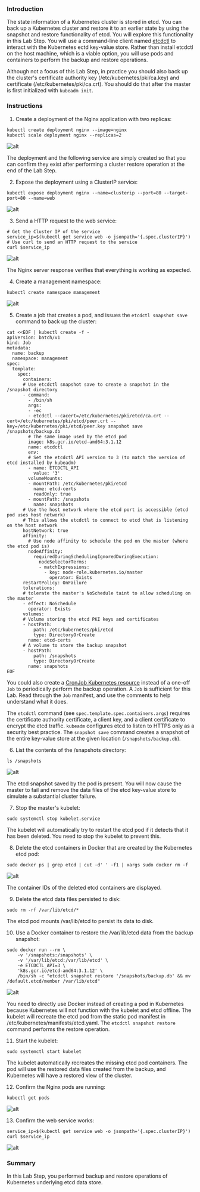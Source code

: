 ### Introduction

The state information of a Kubernetes cluster is stored in etcd. You can back up a Kubernetes cluster and restore it to an earlier state by using the snapshot and restore functionality of etcd. You will explore this functionality in this Lab Step. You will use a command-line client named  [etcdctl](https://github.com/coreos/etcd/tree/master/etcdctl) to interact with the Kubernetes ectd key-value store. Rather than install etcdctl on the host machine, which is a viable option, you will use pods and containers to perform the backup and restore operations.

Although not a focus of this Lab Step, in practice you should also back up the cluster's certificate authority key (/etc/kubernetes/pki/ca.key) and certificate (/etc/kubernetes/pki/ca.crt). You should do that after the master is first initialized with  `kubeadm init`.

### Instructions

1. Create a deployment of the Nginx application with two replicas:

```
kubectl create deployment nginx --image=nginx  
kubectl scale deployment nginx --replicas=2
```

![alt](https://assets.cloudacademy.com/bakery/media/uploads/blobid0-e0a382db-6612-4507-8b1c-5cb4bb324b4f.png)

The deployment and the following service are simply created so that you can confirm they exist after performing a cluster restore operation at the end of the Lab Step.

2. Expose the deployment using a ClusterIP service:

```
kubectl expose deployment nginx --name=clusterip --port=80 --target-port=80 --name=web
```

![alt](https://assets.cloudacademy.com/bakery/media/uploads/blobid1-b4d48a8c-03fd-44d7-8e9c-2b3e7f4a6993.png)

3. Send a HTTP request to the web service:

```
# Get the Cluster IP of the service  
service_ip=$(kubectl get service web -o jsonpath='{.spec.clusterIP}')  
# Use curl to send an HTTP request to the service  
curl $service_ip
```

![alt](https://assets.cloudacademy.com/bakery/media/uploads/blobid2-cfdb9c2e-20a8-4200-8971-d863d1b8a271.png)

The Nginx server response verifies that everything is working as expected.

4. Create a management namespace:
```
kubectl create namespace management 
```
![alt](https://assets.cloudacademy.com/bakery/media/uploads/blobid0-4ebd6a09-952e-4eec-858b-38bcca5cba01.png)

5. Create a job that creates a pod, and issues the  `etcdctl snapshot save`  command to back up the cluster:

```
cat <<EOF | kubectl create -f -  
apiVersion: batch/v1  
kind: Job  
metadata:  
  name: backup  
  namespace: management  
spec:  
  template:  
    spec:  
      containers:  
      # Use etcdctl snapshot save to create a snapshot in the /snapshot directory   
      - command:  
        - /bin/sh   
        args:  
        - -ec  
        - etcdctl --cacert=/etc/kubernetes/pki/etcd/ca.crt --cert=/etc/kubernetes/pki/etcd/peer.crt --key=/etc/kubernetes/pki/etcd/peer.key snapshot save /snapshots/backup.db  
        # The same image used by the etcd pod  
        image: k8s.gcr.io/etcd-amd64:3.1.12  
        name: etcdctl  
        env:  
        # Set the etcdctl API version to 3 (to match the version of etcd installed by kubeadm)  
        - name: ETCDCTL_API  
          value: '3'  
        volumeMounts:  
        - mountPath: /etc/kubernetes/pki/etcd  
          name: etcd-certs  
          readOnly: true  
        - mountPath: /snapshots  
          name: snapshots  
      # Use the host network where the etcd port is accessible (etcd pod uses host network)  
      # This allows the etcdctl to connect to etcd that is listening on the host network  
      hostNetwork: true  
      affinity:  
        # Use node affinity to schedule the pod on the master (where the etcd pod is)  
        nodeAffinity:  
          requiredDuringSchedulingIgnoredDuringExecution:  
            nodeSelectorTerms:  
            - matchExpressions:  
              - key: node-role.kubernetes.io/master  
                operator: Exists  
      restartPolicy: OnFailure  
      tolerations:  
      # tolerate the master's NoSchedule taint to allow scheduling on the master  
      - effect: NoSchedule  
        operator: Exists  
      volumes:  
      # Volume storing the etcd PKI keys and certificates  
      - hostPath:  
          path: /etc/kubernetes/pki/etcd  
          type: DirectoryOrCreate  
        name: etcd-certs  
      # A volume to store the backup snapshot  
      - hostPath:  
          path: /snapshots  
          type: DirectoryOrCreate  
        name: snapshots  
EOF
```
You could also create a [CronJob Kubernetes resource](https://kubernetes.io/docs/concepts/workloads/controllers/cron-jobs/) instead of a one-off  `Job`  to periodically perform the backup operation. A  `Job`  is sufficient for this Lab. Read through the  `Job`  manifest, and use the comments to help understand what it does.

The  `etcdctl` command (see `spec.template.spec.containers.args`) requires the certificate authority certificate, a client key, and a client certificate to encrypt the etcd traffic.  `kubeadm` configures etcd to listen to HTTPS only as a security best practice. The  `snapshot save`  command creates a snapshot of the entire key-value store at the given location (`/snapshots/backup.db`).

6. List the contents of the /snapshots directory:
```
ls /snapshots
```
![alt](https://assets.cloudacademy.com/bakery/media/uploads/blobid0-cfb057a7-b13b-446e-94a4-37ab3d509cc4.png)

The etcd snapshot saved by the pod is present. You will now cause the master to fail and remove the data files of the etcd key-value store to simulate a substantial cluster failure.

7. Stop the master's kubelet:
```
sudo systemctl stop kubelet.service
```
The kubelet will automatically try to restart the etcd pod if it detects that it has been deleted. You need to stop the kubelet to prevent this.

8. Delete the etcd containers in Docker that are created by the Kubernetes etcd pod:
```
sudo docker ps | grep etcd | cut -d' ' -f1 | xargs sudo docker rm -f
```
![alt](https://assets.cloudacademy.com/bakery/media/uploads/blobid0-0b6c6aa6-6061-4ce1-82d2-75289c2422f5.png)

The container IDs of the deleted etcd containers are displayed.

9. Delete the etcd data files persisted to disk:
```
sudo rm -rf /var/lib/etcd/*
```
The etcd pod mounts /var/lib/etcd to persist its data to disk.

10. Use a Docker container to restore the /var/lib/etcd data from the backup snapshot:
```
sudo docker run --rm \
    -v '/snapshots:/snapshots' \
    -v '/var/lib/etcd:/var/lib/etcd' \
    -e ETCDCTL_API=3 \
    'k8s.gcr.io/etcd-amd64:3.1.12' \
    /bin/sh -c "etcdctl snapshot restore '/snapshots/backup.db' && mv /default.etcd/member /var/lib/etcd"
```
![alt](https://assets.cloudacademy.com/bakery/media/uploads/blobid3-85f683ba-e7c6-4b17-8b5a-d27a014de691.png)

You need to directly use Docker instead of creating a pod in Kubernetes because Kubernetes will not function with the kubelet and etcd offline. The kubelet will recreate the etcd pod from the static pod manifest in /etc/kubernetes/manifests/etcd.yaml. The  `etcdctl snapshot restore`  command performs the restore operation.

11. Start the kubelet:
```
sudo systemctl start kubelet
```
The kubelet automatically recreates the missing etcd pod containers. The pod will use the restored data files created from the backup, and Kubernetes will have a restored view of the cluster.

12. Confirm the Nginx pods are running:
```
kubectl get pods
```
![alt](https://assets.cloudacademy.com/bakery/media/uploads/blobid1-f5c42751-36cf-44be-8a70-b94fd7b0c6f9.png)

13. Confirm the web service works:
```
service_ip=$(kubectl get service web -o jsonpath='{.spec.clusterIP}')  
curl $service_ip
```
![alt](https://assets.cloudacademy.com/bakery/media/uploads/blobid2-d56e80b4-6b19-4111-9efd-739bddab3ddf.png)

### Summary

In this Lab Step, you performed backup and restore operations of Kubernetes underlying etcd data store.
